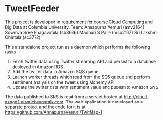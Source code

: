 TweetFeeder
===========

This project is developed in requirement for course Cloud Computing and Big Data at Columbia University.
Team:
Annapurna Vemuri (amv2164)
Sowmya Sree Bhagavatula (sb3636)
Madhuri S Palle (msp2167)
Sri Lakshmi Chintala (sc3772)

This a standalone project run as a daemon which performs the following tasks
1. Fetch twitter data using Twitter streaming API and persist to a database deployed in Amazon RDS
2. Add the twitter data to Amazon SQS queue
3. Launch worker threads which read from the SQS queue and perform sentiment analysis on the tweet using Alchemy API
4. Update the twitter data with sentiment value and publish to Amazon SNS

The data published to SNS is read from a servlet hosted at http://cloud-assgn2.elasticbeanstalk.com. The web application is developed as a separate project and the code for it is at https://github.com/AnnapurnaVemuri/TwitMap-1
